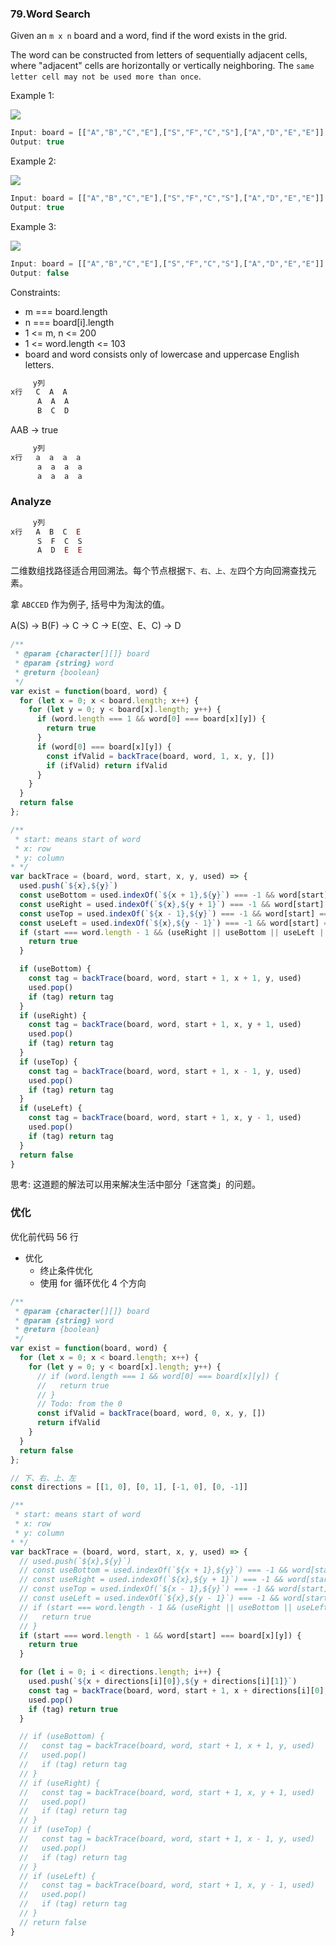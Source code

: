### 79.Word Search

Given an `m x n` board and a word, find if the word exists in the grid.

The word can be constructed from letters of sequentially adjacent cells, where "adjacent" cells are horizontally or vertically neighboring. The `same letter cell may not be used more than once`.

Example 1:

![](https://assets.leetcode.com/uploads/2020/11/04/word2.jpg)

```js
Input: board = [["A","B","C","E"],["S","F","C","S"],["A","D","E","E"]], word = "ABCCED"
Output: true
```

Example 2:

![](https://assets.leetcode.com/uploads/2020/11/04/word-1.jpg)

```js
Input: board = [["A","B","C","E"],["S","F","C","S"],["A","D","E","E"]], word = "SEE"
Output: true
```

Example 3:

![](https://assets.leetcode.com/uploads/2020/10/15/word3.jpg)

```js
Input: board = [["A","B","C","E"],["S","F","C","S"],["A","D","E","E"]], word = "ABCB"
Output: false
```

Constraints:

* m === board.length
* n === board[i].length
* 1 <= m, n <= 200
* 1 <= word.length <= 103
* board and word consists only of lowercase and uppercase English letters.

```js
     y列
x行   C  A  A
      A  A  A
      B  C  D
```

AAB -> true

```js
     y列
x行   a  a  a  a
      a  a  a  a
      a  a  a  a
```

### Analyze

```js
     y列
x行   A  B  C  E
      S  F  C  S
      A  D  E  E
```

二维数组找路径适合用回溯法。每个节点根据`下、右、上、左`四个方向回溯查找元素。

拿 `ABCCED` 作为例子, 括号中为淘汰的值。

A(S) -> B(F) -> C -> C -> E(空、E、C) -> D

```js
/**
 * @param {character[][]} board
 * @param {string} word
 * @return {boolean}
 */
var exist = function(board, word) {
  for (let x = 0; x < board.length; x++) {
    for (let y = 0; y < board[x].length; y++) {
      if (word.length === 1 && word[0] === board[x][y]) {
        return true
      }
      if (word[0] === board[x][y]) {
        const ifValid = backTrace(board, word, 1, x, y, [])
        if (ifValid) return ifValid
      }
    }
  }
  return false
};

/**
 * start: means start of word
 * x: row
 * y: column
* */
var backTrace = (board, word, start, x, y, used) => {
  used.push(`${x},${y}`)
  const useBottom = used.indexOf(`${x + 1},${y}`) === -1 && word[start] === (board[x + 1] && board[x + 1][y])
  const useRight = used.indexOf(`${x},${y + 1}`) === -1 && word[start] === (board[x] && board[x][y + 1])
  const useTop = used.indexOf(`${x - 1},${y}`) === -1 && word[start] === (board[x - 1] && board[x - 1][y])
  const useLeft = used.indexOf(`${x},${y - 1}`) === -1 && word[start] === (board[x] && board[x][y - 1])
  if (start === word.length - 1 && (useRight || useBottom || useLeft || useTop)) {
    return true
  }

  if (useBottom) {
    const tag = backTrace(board, word, start + 1, x + 1, y, used)
    used.pop()
    if (tag) return tag
  }
  if (useRight) {
    const tag = backTrace(board, word, start + 1, x, y + 1, used)
    used.pop()
    if (tag) return tag
  }
  if (useTop) {
    const tag = backTrace(board, word, start + 1, x - 1, y, used)
    used.pop()
    if (tag) return tag
  }
  if (useLeft) {
    const tag = backTrace(board, word, start + 1, x, y - 1, used)
    used.pop()
    if (tag) return tag
  }
  return false
}
```

思考: 这道题的解法可以用来解决生活中部分「迷宫类」的问题。

### 优化

优化前代码 56 行

* 优化
  * 终止条件优化
  * 使用 for 循环优化 4 个方向

```js
/**
 * @param {character[][]} board
 * @param {string} word
 * @return {boolean}
 */
var exist = function(board, word) {
  for (let x = 0; x < board.length; x++) {
    for (let y = 0; y < board[x].length; y++) {
      // if (word.length === 1 && word[0] === board[x][y]) {
      //   return true
      // }
      // Todo: from the 0
      const ifValid = backTrace(board, word, 0, x, y, [])
      return ifValid
    }
  }
  return false
};

// 下、右、上、左
const directions = [[1, 0], [0, 1], [-1, 0], [0, -1]]

/**
 * start: means start of word
 * x: row
 * y: column
* */
var backTrace = (board, word, start, x, y, used) => {
  // used.push(`${x},${y}`)
  // const useBottom = used.indexOf(`${x + 1},${y}`) === -1 && word[start] === (board[x + 1] && board[x + 1][y])
  // const useRight = used.indexOf(`${x},${y + 1}`) === -1 && word[start] === (board[x] && board[x][y + 1])
  // const useTop = used.indexOf(`${x - 1},${y}`) === -1 && word[start] === (board[x - 1] && board[x - 1][y])
  // const useLeft = used.indexOf(`${x},${y - 1}`) === -1 && word[start] === (board[x] && board[x][y - 1])
  // if (start === word.length - 1 && (useRight || useBottom || useLeft || useTop)) {
  //   return true
  // }
  if (start === word.length - 1 && word[start] === board[x][y]) {
    return true
  }

  for (let i = 0; i < directions.length; i++) {
    used.push(`${x + directions[i][0]},${y + directions[i][1]}`)
    const tag = backTrace(board, word, start + 1, x + directions[i][0], y + directions[i][1], used)
    used.pop()
    if (tag) return true
  }

  // if (useBottom) {
  //   const tag = backTrace(board, word, start + 1, x + 1, y, used)
  //   used.pop()
  //   if (tag) return tag
  // }
  // if (useRight) {
  //   const tag = backTrace(board, word, start + 1, x, y + 1, used)
  //   used.pop()
  //   if (tag) return tag
  // }
  // if (useTop) {
  //   const tag = backTrace(board, word, start + 1, x - 1, y, used)
  //   used.pop()
  //   if (tag) return tag
  // }
  // if (useLeft) {
  //   const tag = backTrace(board, word, start + 1, x, y - 1, used)
  //   used.pop()
  //   if (tag) return tag
  // }
  // return false
}
```
